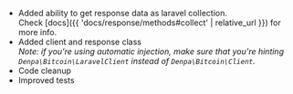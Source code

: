 ---
---
- Added ability to get response data as laravel collection.  
Check [docs]({{ 'docs/response/methods#collect' | relative_url }}) for more info.
- Added client and response class  
_Note: if you're using automatic injection, make sure that you're hinting `Denpa\Bitcoin\LaravelClient` instead of `Denpa\Bitcoin\Client`._
- Code cleanup
- Improved tests
